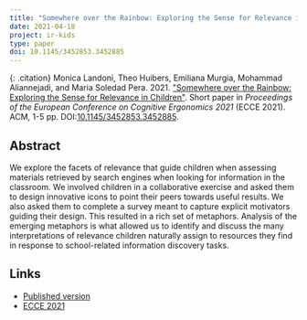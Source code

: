 ```yaml
---
title: "Somewhere over the Rainbow: Exploring the Sense for Relevance in Children"
date: 2021-04-18
project: ir-kids
type: paper
doi: 10.1145/3452853.3452885
---
```


{: .citation}
Monica Landoni, Theo Huibers, Emiliana Murgia, Mohammad Aliannejadi, and Maria Soledad Pera. 2021. ["Somewhere over the Rainbow: Exploring the Sense for Relevance in Children"](#). Short paper in <cite> Proceedings of the European Conference on Cognitive Ergonomics 2021</cite> (ECCE 2021). ACM, 1-5 pp. DOI:[10.1145/3452853.3452885](https://doi.org/10.1145/3452853.3452885).

## Abstract

We explore the facets of relevance that guide children when assessing materials retrieved by search engines when looking for information in the classroom. We involved children in a collaborative exercise and asked them to design innovative icons to point their peers towards useful results. We also asked them to complete a survey meant to capture explicit motivators guiding their design. This resulted in a rich set of metaphors. Analysis of the emerging metaphors is what allowed us to identify and discuss the many interpretations of relevance children naturally assign to resources they find in response to school-related information discovery tasks.

## Links

* [Published version](https://doi.org/10.1145/3452853.3452885)
* [ECCE 2021](http://www.congressi.unisi.it/ecce2021/)
